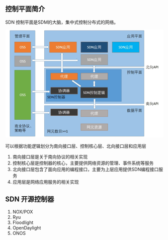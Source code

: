 ## 控制平面简介
SDN 控制平面是SDM的大脑，集中式控制分布式的网络。

![](3.%20SDN%20控制平面/Pasted%20image%2020220816113837.png)

可以根据功能逻辑划分为南向接口层、控制核心层、北向接口层和应用层
1. 南向接口层是关于南向协议的相关实现
2. 控制核心层是控制器的核心，主要提供网络资源的管理、事件系统等服务
3. 北向接口层包含了面向应用的编程接口，主要为上层应用提供SDN编程接口服务
4. 应用层是网络应用服务的相关实现

## SDN 开源控制器
1. NOX/POX
2. Ryu
3. Floodlight
4. OpenDaylight
5. ONOS